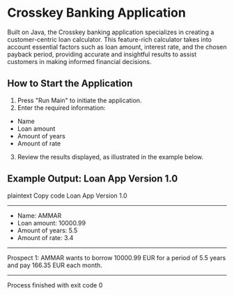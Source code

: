 # Crosskey Banking Application
Built on Java, the Crosskey banking application specializes in creating a customer-centric loan calculator. This feature-rich calculator takes into account essential factors such as loan amount, interest rate, and the chosen payback period, providing accurate and insightful results to assist customers in making informed financial decisions.

## How to Start the Application
1. Press "Run Main" to initiate the application.
2. Enter the required information:
- Name
- Loan amount
- Amount of years
- Amount of rate
3. Review the results displayed, as illustrated in the example below.
## Example Output: Loan App Version 1.0
plaintext
Copy code
Loan App Version 1.0
****************************************************************************************************
- Name: AMMAR
- Loan amount: 10000.99
- Amount of years: 5.5
- Amount of rate: 3.4
****************************************************************************************************
Prospect 1: AMMAR wants to borrow 10000.99 EUR for a period of 5.5 years and pay 166.35 EUR each month.
****************************************************************************************************
Process finished with exit code 0
